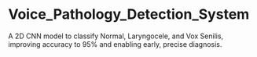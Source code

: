 # Voice_Pathology_Detection_System
A 2D CNN model to classify Normal, Laryngocele, and Vox Senilis, improving accuracy to 95% and enabling early, precise diagnosis.
